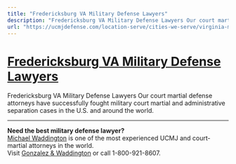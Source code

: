 ```yaml
---
title: "Fredericksburg VA Military Defense Lawyers"
description: "Fredericksburg VA Military Defense Lawyers Our court martial defense attorneys have successfully fought military court martial and administrative separation cases in the U.S. and around the world."
url: "https://ucmjdefense.com/location-serve/cities-we-serve/virginia-military-defense-lawyers/fredericksburg-va-military-defense-lawyers-hampton-roads-va-military-defense-lawyers.html"
---
```


# [Fredericksburg VA Military Defense Lawyers](https://ucmjdefense.com/location-serve/cities-we-serve/virginia-military-defense-lawyers/fredericksburg-va-military-defense-lawyers-hampton-roads-va-military-defense-lawyers.html)

Fredericksburg VA Military Defense Lawyers Our court martial defense attorneys have successfully fought military court martial and administrative separation cases in the U.S. and around the world.

---

**Need the best military defense lawyer?**  
[Michael Waddington](https://ucmjdefense.com/attorneys/michael-stewart-waddington-partner.html) is one of the most experienced UCMJ and court-martial attorneys in the world.  
Visit [Gonzalez & Waddington](https://ucmjdefense.com) or call 1-800-921-8607.
